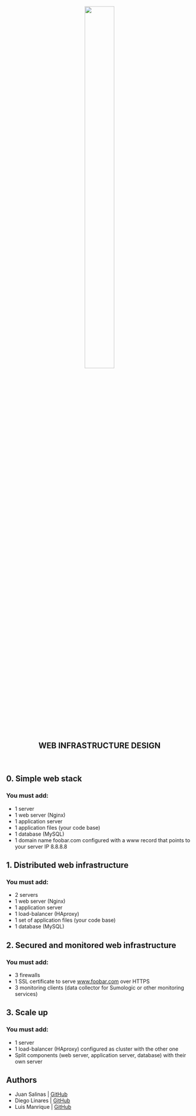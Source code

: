 
<br>
<p align="center">
  <img src="https://assets.website-files.com/6105315644a26f77912a1ada/610540e8b4cd6969794fe673_Holberton_School_logo-04-04.svg" height="50%" width="40%"/>
</p>

<h2 align="center"> WEB INFRASTRUCTURE DESIGN</h2>
<br>

## 0. Simple web stack
### You must add:

- 1 server
- 1 web server (Nginx)
- 1 application server
- 1 application files (your code base)
- 1 database (MySQL)
- 1 domain name foobar.com configured with a www record that points to your server IP 8.8.8.8


## 1. Distributed web infrastructure
### You must add:

- 2 servers
- 1 web server (Nginx)
- 1 application server
- 1 load-balancer (HAproxy)
- 1 set of application files (your code base)
- 1 database (MySQL)


## 2. Secured and monitored web infrastructure
### You must add:

- 3 firewalls
- 1 SSL certificate to serve www.foobar.com over HTTPS
- 3 monitoring clients (data collector for Sumologic or other monitoring services)


## 3. Scale up
### You must add:

- 1 server
- 1 load-balancer (HAproxy) configured as cluster with the other one
- Split components (web server, application server, database) with their own server

## Authors


- Juan Salinas | [GitHub](https://github.com/JSM788)  
- Diego Linares | [GitHub](https://github.com/WardenCode)  
- Luis Manrique | [GitHub](https://github.com/luismch158158)  

